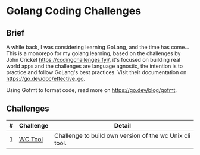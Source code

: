 # Golang Coding Challenges

## Brief
A while back, I was considering learning GoLang, and the time has come... 
This is a monorepo for my golang learning, based on the challenges by John Cricket https://codingchallenges.fyi/, it's focused on building real world apps and the challenges are language agnostic, the intention is to practice and follow GoLang's best practices. Visit their documentation on https://go.dev/doc/effective_go.

Using Gofmt to format code, read more on https://go.dev/blog/gofmt.

## Challenges

| # | Challenge | Detail |
|-----:|-----------|-----------|
|     1| [WC Tool](https://github.com/nxsaloj/go_coding_challenges/tree/main/ccwc/README.md)  |Challenge to build own version of the wc Unix cli tool.|